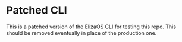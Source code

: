 # Patched CLI

This is a patched version of the ElizaOS CLI for testing this repo. This should be removed eventually in place of the production one.